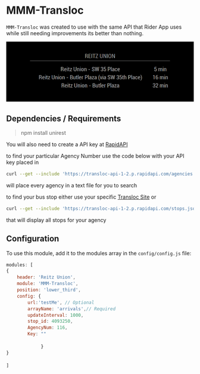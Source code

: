 # MMM-Transloc
`MMM-Transloc` was created to use with the same API that Rider App uses while still needing improvements its better than nothing.

![Full](example.png)

## Dependencies / Requirements

> npm install unirest

You will also need to create a API key at [RapidAPI](https://rapidapi.com/transloc/api/openapi-1-2)

to find your particular Agency Number use the code below with your API key placed in
````bash
curl --get --include 'https://transloc-api-1-2.p.rapidapi.com/agencies.json?'   -H 'X-RapidAPI-Host: transloc-api-1-2.p.rapidapi.com'   -H 'X-RapidAPI-Key: YOUR KEY' >> AllAgencies.txt
````
will place every agency in a text file for you to search

to find your bus stop either use your specific [Transloc Site](https://ufl.transloc.com/m/stop/code/473) or
````bash
curl --get --include 'https://transloc-api-1-2.p.rapidapi.com/stops.json?callback=call&agencies= YOUR AGENCY NUMBER'   -H 'X-RapidAPI-Host: transloc-api-1-2.p.rapidapi.com'   -H 'X-RapidAPI-Key: YOUR KEY'
````
that will display all stops for your agency

## Configuration

To use this module, add it to the modules array in the `config/config.js` file:
````javascript
modules: [
{
	header: 'Reitz Union',
    module: 'MMM-Transloc',
    position: 'lower_third',
    config: {
    	url:'testMe', // Optional
    	arrayName: 'arrivals',// Required
    	updateInterval: 1000,
    	stop_id: 4093250,
    	AgencyNum: 116,
    	Key: ""
        
             }
}

]
````



